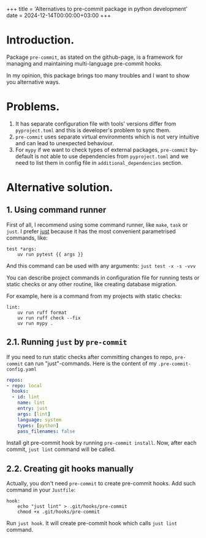 +++
title = 'Alternatives to pre-commit package in python development'
date = 2024-12-14T00:00:00+03:00
+++
# Introduction.

Package `pre-commit`, as stated on the github-page, is a framework for managing and maintaining multi-language pre-commit hooks.

In my opinion, this package brings too many troubles and I want to show you alternative ways.

# Problems.

1. It has separate configuration file with tools' versions differ from `pyproject.toml` and this is developer's problem to sync them.
2. `pre-commit` uses separate virtual environments which is not very intuitive and can lead to unexpected behaviour.
3. For `mypy` if we want to check types of external packages, `pre-commit` by-default is not able to use dependencies from `pyproject.toml` and we need to list them in config file in `additional_dependencies` section.

# Alternative solution.

## 1. Using command runner

First of all, I recommend using some command runner, like `make`, `task` or `just`. I prefer [just](https://just.systems) because it has the most convenient parametrised commands, like:

```
test *args:
    uv run pytest {{ args }}
```

And this command can be used with any arguments: `just test -x -s -vvv`

You can describe project commands in configuration file for running tests or static checks or any other routine, like creating database migration.

For example, here is a command from my projects with static checks:

```
lint:
    uv run ruff format
    uv run ruff check --fix
    uv run mypy .
```

## 2.1. Running `just` by `pre-commit`

If you need to run static checks after committing changes to repo, `pre-commit` can run "just"-commands.
Here is the content of my `.pre-commit-config.yaml`

```yaml
repos:
- repo: local
  hooks:
  - id: lint
    name: lint
    entry: just
    args: [lint]
    language: system
    types: [python] 
    pass_filenames: false
```

Install git pre-commit hook by running `pre-commit install`.
Now, after each commit, `just lint` command will be called.

## 2.2. Creating git hooks manually

Actually, you don't need `pre-commit` to create pre-commit hooks. Add such command in your `Justfile`:

```
hook:
    echo "just lint" > .git/hooks/pre-commit
    chmod +x .git/hooks/pre-commit
```

Run `just hook`. It will create pre-commit hook which calls `just lint` command.
